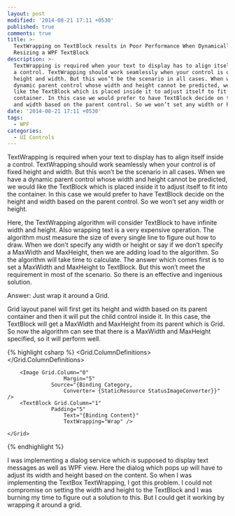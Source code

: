 ```yaml
---
layout: post
modified: '2014-08-21 17:11 +0530'
published: true
comments: true
title: >-
  TextWrapping on TextBlock results in Poor Performance When Dynamically
  Resizing a WPF TextBlock
description: >-
  TextWrapping is required when your text to display has to align itself inside
  a control. TextWrapping should work seamlessly when your control is of fixed
  height and width. But this won’t be the scenario in all cases. When we have a
  dynamic parent control whose width and height cannot be predicted, we would
  like the TextBlock which is placed inside it to adjust itself to fit into the
  container. In this case we would prefer to have TextBlock decide on the height
  and width based on the parent control. So we won’t set any width or height.
date: '2014-08-21 17:11 +0530'
tags:
  - WPF
categories:
  - UI Controls
---
```

TextWrapping is required when your text to display has to align itself inside a control. TextWrapping should work seamlessly when your control is of fixed height and width. But this won’t be the scenario in all cases. When we have a dynamic parent control whose width and height cannot be predicted, we would like the TextBlock which is placed inside it to adjust itself to fit into the container. In this case we would prefer to have TextBlock decide on the height and width based on the parent control. So we won’t set any width or height.

Here, the TextWrapping algorithm will consider TextBlock to have infinite width and height. Also wrapping text is a very expensive operation. The algorithm must measure the size of every single line to figure out how to draw. When we don’t specify any width or height or say if we don’t specify a MaxWidth and MaxHeight, then we are adding load to the algorithm. So the algorithm will take time to calculate.
The answer which comes first is to set a MaxWidth and MaxHeight to TextBlock. But this won’t meet the requirement in most of the scenario. So there is an effective and ingenious solution.

Answer: Just wrap it around a Grid.

Grid layout panel will first get its height and width based on its parent container and then it will put the child control inside it. In this case, the TextBlock will get a MaxWidth and MaxHeight from its parent which is Grid. So now the algorithm can see that there is a MaxWidth and MaxHeight specified, so it will perform well.

{% highlight csharp %}
<DataTemplate x:Key="StringDataTemplate">
   <Grid>
       <Grid.ColumnDefinitions>
          <ColumnDefinition Width="55" />
          <ColumnDefinition Width="*" />
       </Grid.ColumnDefinitions>

        <Image Grid.Column="0"
                      Margin="5"
        	      Source="{Binding Category,
                      Converter= {StaticResource StatusImageConverter}}" />
        <TextBlock Grid.Column="1"
	              Padding="5"
                      Text="{Binding Content}"
                      TextWrapping="Wrap" />

    </Grid>
</DataTemplate>
{% endhighlight %}

I was implementing a dialog service which is supposed to display text messages as well as WPF view. Here the dialog which pops up will have to adjust its width and height based on the content. So when I was implementing the TextBox TextWrapping, I got this problem. I could not compromise on setting the width and height to the TextBlock and I was burning my time to figure out a solution to this. But I could get it working by wrapping it around a grid.

